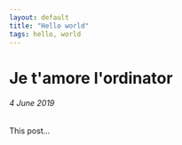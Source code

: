 ```yaml
---
layout: default
title: "Hello world"
tags: hello, world
---
```


# Je t'amore l'ordinator
###### 4 June 2019

This post...
